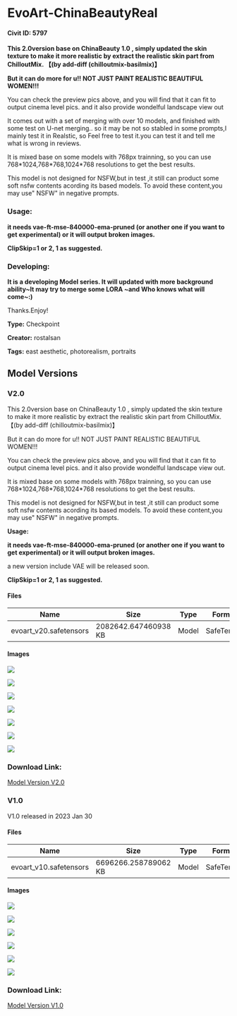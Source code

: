 # EvoArt-ChinaBeautyReal

#### Civit ID: 5797

<p></p><p><strong>This 2.0version base on ChinaBeauty 1.0 , simply updated the skin texture to make it more realistic by extract the realistic skin part from ChilloutMix. 【(by add-diff (chilloutmix-basilmix)】</strong></p><p></p><p><strong>But it can do more for u!! NOT JUST PAINT REALISTIC BEAUTIFUL WOMEN!!!</strong></p><p></p><p>You can check the preview pics above, and you will find that it can fit to output cinema level pics. and it also provide wondelful landscape view out</p><p></p><p>It comes out with a set of merging with over 10 models, and finished with some test on U-net merging.. so it may be not so stabled in some prompts,I mainly test it in Realstic, so Feel free to test it.you can test it and tell me what is wrong in reviews.</p><p></p><p>It is mixed base on some models with 768px trainning, so you can use 768*1024,768*768,1024*768 resolutions to get the best results.</p><p></p><p>This model is not designed for NSFW,but in test ,it still can product some soft nsfw contents acording its based models. To avoid these content,you may use" NSFW" in negative prompts.</p><p></p><h3><strong>Usage:</strong></h3><p><strong>it needs vae-ft-mse-840000-ema-pruned (or another one if you want to get experimental) or it will output broken images.</strong></p><p><strong>ClipSkip=1 or 2, 1 as suggested.</strong></p><p></p><p></p><h3><strong>Developing:</strong></h3><p><strong>It is a developing Model series. It will updated with more background ability~It may try to merge some LORA ~and Who knows what will come~:)</strong></p><p></p><p>Thanks.Enjoy!</p><p></p><p></p>

**Type:** Checkpoint

**Creator:** rostalsan

**Tags:** east aesthetic, photorealism, portraits

## Model Versions

### V2.0

<p>This 2.0version base on ChinaBeauty 1.0 , simply updated the skin texture to make it more realistic by extract the realistic skin part from ChilloutMix. 【(by add-diff (chilloutmix-basilmix)】</p><p></p><p>But it can do more for u!! NOT JUST PAINT REALISTIC BEAUTIFUL WOMEN!!!</p><p></p><p>You can check the preview pics above, and you will find that it can fit to output cinema level pics. and it also provide wondelful landscape view out.</p><p></p><p>It is mixed base on some models with 768px trainning, so you can use 768*1024,768*768,1024*768 resolutions to get the best results.</p><p></p><p>This model is not designed for NSFW,but in test ,it still can product some soft nsfw contents acording its based models. To avoid these content,you may use" NSFW" in negative prompts.</p><p></p><p><strong>Usage:</strong></p><p><strong>it needs vae-ft-mse-840000-ema-pruned (or another one if you want to get experimental) or it will output broken images.</strong></p><p></p><p>a new version include VAE will be released soon.</p><p></p><p><strong>ClipSkip=1 or 2, 1 as suggested.</strong></p><p></p>

#### Files

| Name | Size | Type | Format | Download Url | AutoV1 | AutoV2 | SHA256 | CRC32 | BLAKE3 |
| --- | --- | --- | --- | --- | --- | --- | --- | --- | --- |
| evoart_v20.safetensors | 2082642.647460938 KB | Model | SafeTensor | https://civitai.com/api/download/models/12583 | 366C8C69 | AF724D4919 | AF724D4919D7BF373A2060C7073A6A21E4880A99B57369E63BCB181899F57A72 | EE3CBA3E | E73BBBC9DBDC96AC1479A1D89E537ECD227D2CBE85A721AA1D85BBA767522438 |

#### Images

<p><img src="https://image.civitai.com/xG1nkqKTMzGDvpLrqFT7WA/17664cd3-f953-491a-8863-183672ceea00/width=450/121276.jpeg" /></p>

<p><img src="https://image.civitai.com/xG1nkqKTMzGDvpLrqFT7WA/c6b342c8-d5d6-4eff-a39f-f063b8899400/width=450/121275.jpeg" /></p>

<p><img src="https://image.civitai.com/xG1nkqKTMzGDvpLrqFT7WA/914a8716-e4ed-4ff0-56b1-d4b57ff8f700/width=450/121274.jpeg" /></p>

<p><img src="https://image.civitai.com/xG1nkqKTMzGDvpLrqFT7WA/1a99abfe-0342-403f-5a8c-eaed52d81e00/width=450/121273.jpeg" /></p>

<p><img src="https://image.civitai.com/xG1nkqKTMzGDvpLrqFT7WA/b958b5d4-7828-4b25-2e5a-8fe46e920b00/width=450/121270.jpeg" /></p>

<p><img src="https://image.civitai.com/xG1nkqKTMzGDvpLrqFT7WA/8b2ac700-0f52-4c2b-9b34-0b1bfb549600/width=450/121268.jpeg" /></p>

<p><img src="https://image.civitai.com/xG1nkqKTMzGDvpLrqFT7WA/b15fcebd-b91c-46af-b4fe-2c0e2c7dbd00/width=450/121269.jpeg" /></p>

### Download Link:

[Model Version V2.0](https://civitai.com/api/download/models/12583)

### V1.0

<p>V1.0 released in 2023 Jan 30</p>

#### Files

| Name | Size | Type | Format | Download Url | AutoV1 | AutoV2 | SHA256 | CRC32 | BLAKE3 |
| --- | --- | --- | --- | --- | --- | --- | --- | --- | --- |
| evoart_v10.safetensors | 6696266.258789062 KB | Model | SafeTensor | https://civitai.com/api/download/models/6753 | CACC594F | 13FE224BEA | 13FE224BEA058F31F5FB47DAAA7F824AB35C5767AB982B16690CE9887B74FF8B | C3BB00F4 | 51C6428C669381649C90C76DD6ED28778AED2D1833700C6F1B98E3178430B139 |

#### Images

<p><img src="https://image.civitai.com/xG1nkqKTMzGDvpLrqFT7WA/03ed88ea-c5e0-45d9-fb72-6ffac3b24900/width=450/61552.jpeg" /></p>

<p><img src="https://image.civitai.com/xG1nkqKTMzGDvpLrqFT7WA/6019202f-2002-44ab-0862-ad1792179b00/width=450/63622.jpeg" /></p>

<p><img src="https://image.civitai.com/xG1nkqKTMzGDvpLrqFT7WA/697e1fdc-1bd0-4cf6-673a-c607da9a1a00/width=450/63623.jpeg" /></p>

<p><img src="https://image.civitai.com/xG1nkqKTMzGDvpLrqFT7WA/8cadd346-3b97-4710-5eca-ff850a93c200/width=450/61549.jpeg" /></p>

<p><img src="https://image.civitai.com/xG1nkqKTMzGDvpLrqFT7WA/77de3c17-0ebe-4f24-f934-d6262f045b00/width=450/61551.jpeg" /></p>

<p><img src="https://image.civitai.com/xG1nkqKTMzGDvpLrqFT7WA/d7b6b078-130a-46ba-1ecf-5e2c6cd94000/width=450/61550.jpeg" /></p>

### Download Link:

[Model Version V1.0](https://civitai.com/api/download/models/6753)

